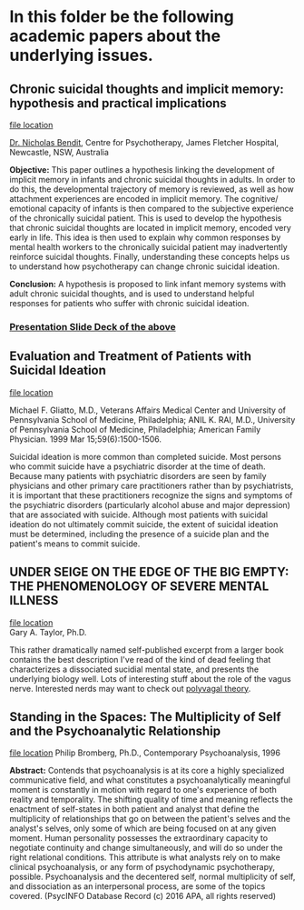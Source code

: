 # In this folder be the following academic papers about the underlying issues.

## Chronic suicidal thoughts and implicit memory: hypothesis and practical implications
[file location](https://github.com/hackforla/not-today/blob/master/lit-review/chronic%20suicidal%20ideation%20and%20implicit%20memory%20paper.pdf)

[Dr. Nicholas Bendit](https://www.researchgate.net/profile/Nicholas_Bendit), Centre for Psychotherapy, James Fletcher Hospital, Newcastle, NSW, Australia 

**Objective:** This paper outlines a hypothesis linking the development of implicit memory in infants and chronic suicidal thoughts in adults. In order to do this, the developmental trajectory of memory is reviewed, as well as how attachment experiences are encoded in implicit memory. The cognitive/ emotional capacity of infants is then compared to the subjective experience of the chronically suicidal patient. This is used to develop the hypothesis that chronic suicidal thoughts are located in implicit memory, encoded very early in life. This idea is then used to explain why common responses by mental health workers to the chronically suicidal patient may inadvertently reinforce suicidal thoughts. Finally, understanding these concepts helps us to understand how psychotherapy can change chronic suicidal ideation.

**Conclusion:** A hypothesis is proposed to link infant memory systems with adult chronic suicidal thoughts, and is used to understand helpful responses for patients who suffer with chronic suicidal ideation.

### [Presentation Slide Deck of the above](https://github.com/hackforla/not-today/blob/master/lit-review/suicidal-memory-systems.pdf)


## Evaluation and Treatment of Patients with Suicidal Ideation
[file location](https://github.com/hackforla/not-today/blob/master/lit-review/Evaluation%20and%20Treatment%20of%20Patients%20with%20Suicidal%20Ideation%20-%20American%20Family%20Physician.pdf)

Michael F. Gliatto, M.D., Veterans Affairs Medical Center and University of Pennsylvania School of Medicine, Philadelphia; ANIL K. RAI, M.D., University of Pennsylvania School of Medicine, Philadelphia; 
American Family Physician. 1999 Mar 15;59(6):1500-1506.

Suicidal ideation is more common than completed suicide. Most persons who commit suicide have a psychiatric disorder at the time of death. Because many patients with psychiatric disorders are seen by family physicians and other primary care practitioners rather than by psychiatrists, it is important that these practitioners recognize the signs and symptoms of the psychiatric disorders (particularly alcohol abuse and major depression) that are associated with suicide. Although most patients with suicidal ideation do not ultimately commit suicide, the extent of suicidal ideation must be determined, including the presence of a suicide plan and the patient's means to commit suicide.


## UNDER SEIGE ON THE EDGE OF THE BIG EMPTY: THE PHENOMENOLOGY OF SEVERE MENTAL ILLNESS
[file location](https://github.com/hackforla/not-today/blob/master/lit-review/Emptiness:Deadness.pdf)  
Gary A. Taylor, Ph.D.

This rather dramatically named self-published excerpt from a larger book contains the best description I've read of the kind of dead feeling that characterizes a dissociated sucidial mental state, and presents the underlying biology well. Lots of interesting stuff about the role of the vagus nerve. Interested nerds may want to check out [polyvagal theory](https://en.wikipedia.org/wiki/Polyvagal_theory).


## Standing in the Spaces: The Multiplicity of Self and the Psychoanalytic Relationship
[file location](https://github.com/hackforla/not-today/blob/master/lit-review/E1f_5%20Bromberg_P_Standing_in_the_Spaces.pdf) 
Philip Bromberg, Ph.D., Contemporary Psychoanalysis, 1996

**Abstract:** Contends that psychoanalysis is at its core a highly specialized communicative field, and what constitutes a psychoanalytically meaningful moment is constantly in motion with regard to one's experience of both reality and temporality. The shifting quality of time and meaning reflects the enactment of self-states in both patient and analyst that define the multiplicity of relationships that go on between the patient's selves and the analyst's selves, only some of which are being focused on at any given moment. Human personality possesses the extraordinary capacity to negotiate continuity and change simultaneously, and will do so under the right relational conditions. This attribute is what analysts rely on to make clinical psychoanalysis, or any form of psychodynamic psychotherapy, possible. Psychoanalysis and the decentered self, normal multiplicity of self, and dissociation as an interpersonal process, are some of the topics covered. (PsycINFO Database Record (c) 2016 APA, all rights reserved)

